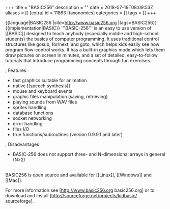 +++
title = "BASIC256"
description = ""
date = 2018-07-19T08:09:53Z
aliases = []
[extra]
id = 11863
[taxonomies]
categories = []
tags = []
+++

{{language|BASIC256
|site=http://www.basic256.org
|tags=BASIC256}}
{{implementation|BASIC}}
'''BASIC-256''' is an easy to use version of [[BASIC]] designed to teach anybody (especially middle and high-school students) the basics of computer programming. It uses traditional control structures like gosub, for/next, and goto, which helps kids easily see how program flow-control works. It has a built-in graphics mode which lets them draw pictures on screen in minutes, and a set of detailed, easy-to-follow tutorials that introduce programming concepts through fun exercises.

; Features
* fast graphics suitable for animation
* native [[speech synthesis]]
* mouse and keyboard events
* graphic files manipulation (saving, retrieving)
* playing sounds from WAV files
* sprites handling
* database functions
* socket networking
* error handling
* files I/O
* true functions/subroutines (version 0.9.9.1 and later)

; Disadvantages
* BASIC-256 does not support three- and N-dimensional arrays in general (N>2)
<br/>
BASIC256 is open source and available for [[Linux]], [[Windows]] and [[Mac]].

For more information see [http://www.basic256.org basic256.org] or to download and install [http://sourceforge.net/projects/kidbasic/ sourceforge].
